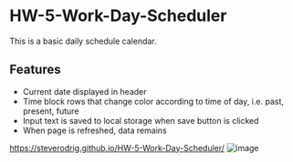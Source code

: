# HW-5-Work-Day-Scheduler

This is a basic daily schedule calendar.

## Features

* Current date displayed in header
* Time block rows that change color according to time of day, i.e. past, present, future
* Input text is saved to local storage when save button is clicked
* When page is refreshed, data remains





https://steverodrig.github.io/HW-5-Work-Day-Scheduler/
![image](https://user-images.githubusercontent.com/21253903/90968462-05276180-e4b2-11ea-95b6-6ffc4d7803c2.png)